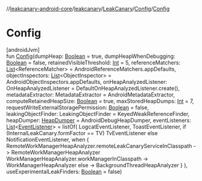//[leakcanary-android-core](../../../../index.md)/[leakcanary](../../index.md)/[LeakCanary](../index.md)/[Config](index.md)/[Config](-config.md)

# Config

[androidJvm]\
fun [Config](-config.md)(dumpHeap: [Boolean](https://kotlinlang.org/api/latest/jvm/stdlib/kotlin/-boolean/index.html) = true, dumpHeapWhenDebugging: [Boolean](https://kotlinlang.org/api/latest/jvm/stdlib/kotlin/-boolean/index.html) = false, retainedVisibleThreshold: [Int](https://kotlinlang.org/api/latest/jvm/stdlib/kotlin/-int/index.html) = 5, referenceMatchers: [List](https://kotlinlang.org/api/latest/jvm/stdlib/kotlin.collections/-list/index.html)&lt;ReferenceMatcher&gt; = AndroidReferenceMatchers.appDefaults, objectInspectors: [List](https://kotlinlang.org/api/latest/jvm/stdlib/kotlin.collections/-list/index.html)&lt;ObjectInspector&gt; = AndroidObjectInspectors.appDefaults, onHeapAnalyzedListener: OnHeapAnalyzedListener = DefaultOnHeapAnalyzedListener.create(), metadataExtractor: MetadataExtractor = AndroidMetadataExtractor, computeRetainedHeapSize: [Boolean](https://kotlinlang.org/api/latest/jvm/stdlib/kotlin/-boolean/index.html) = true, maxStoredHeapDumps: [Int](https://kotlinlang.org/api/latest/jvm/stdlib/kotlin/-int/index.html) = 7, requestWriteExternalStoragePermission: [Boolean](https://kotlinlang.org/api/latest/jvm/stdlib/kotlin/-boolean/index.html) = false, leakingObjectFinder: LeakingObjectFinder = KeyedWeakReferenceFinder, heapDumper: [HeapDumper](../../-heap-dumper/index.md) = AndroidDebugHeapDumper, eventListeners: [List](https://kotlinlang.org/api/latest/jvm/stdlib/kotlin.collections/-list/index.html)&lt;[EventListener](../../-event-listener/index.md)&gt; = listOf(
      LogcatEventListener,
      ToastEventListener,
      if (InternalLeakCanary.formFactor == TV) TvEventListener else NotificationEventListener,
      when {
          RemoteWorkManagerHeapAnalyzer.remoteLeakCanaryServiceInClasspath -&gt;
            RemoteWorkManagerHeapAnalyzer
          WorkManagerHeapAnalyzer.workManagerInClasspath -&gt; WorkManagerHeapAnalyzer
          else -&gt; BackgroundThreadHeapAnalyzer
      }
    ), useExperimentalLeakFinders: [Boolean](https://kotlinlang.org/api/latest/jvm/stdlib/kotlin/-boolean/index.html) = false)
